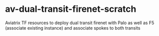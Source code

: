 # av-dual-transit-firenet-scratch
Aviatrix TF resources to deploy dual transit firenet with Palo as well as F5 (associate existing instance) and associate spokes to both transits
